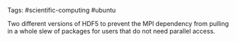 Tags: #scientific-computing #ubuntu 

Two different versions of HDF5 to prevent the MPI dependency from pulling in a whole slew of packages for users that do not need parallel access.